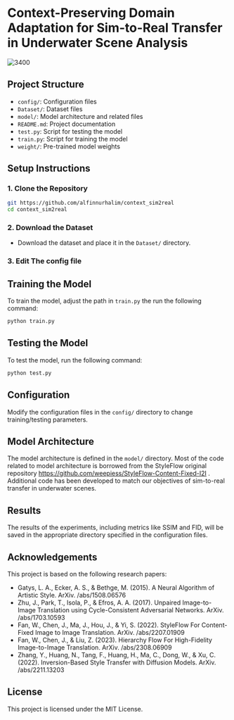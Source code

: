 
# Context-Preserving Domain Adaptation for Sim-to-Real Transfer in Underwater Scene Analysis
![3400](https://github.com/alfinnurhalim/context_sim2real/assets/44990448/02e38f6c-857d-4664-959f-97af8da8cfcd)

## Project Structure

- `config/`: Configuration files
- `Dataset/`: Dataset files
- `model/`: Model architecture and related files
- `README.md`: Project documentation
- `test.py`: Script for testing the model
- `train.py`: Script for training the model
- `weight/`: Pre-trained model weights

## Setup Instructions

### 1. Clone the Repository
```bash
git https://github.com/alfinnurhalim/context_sim2real
cd context_sim2real
```

### 2. Download the Dataset
- Download the dataset and place it in the `Dataset/` directory.

### 3. Edit The config file

## Training the Model
To train the model, adjust the path in `train.py` the run the following command:
```bash
python train.py
```

## Testing the Model
To test the model, run the following command:
```bash
python test.py
```

## Configuration
Modify the configuration files in the `config/` directory to change training/testing parameters.

## Model Architecture
The model architecture is defined in the `model/` directory. Most of the code related to model architecture is borrowed from the StyleFlow original repository https://github.com/weepiess/StyleFlow-Content-Fixed-I2I . Additional code has been developed to match our objectives of sim-to-real transfer in underwater scenes.

## Results
The results of the experiments, including metrics like SSIM and FID, will be saved in the appropriate directory specified in the configuration files.

## Acknowledgements
This project is based on the following research papers:
- Gatys, L. A., Ecker, A. S., & Bethge, M. (2015). A Neural Algorithm of Artistic Style. ArXiv. /abs/1508.06576
- Zhu, J., Park, T., Isola, P., & Efros, A. A. (2017). Unpaired Image-to-Image Translation using Cycle-Consistent Adversarial Networks. ArXiv. /abs/1703.10593
- Fan, W., Chen, J., Ma, J., Hou, J., & Yi, S. (2022). StyleFlow For Content-Fixed Image to Image Translation. ArXiv. /abs/2207.01909
- Fan, W., Chen, J., & Liu, Z. (2023). Hierarchy Flow For High-Fidelity Image-to-Image Translation. ArXiv. /abs/2308.06909
- Zhang, Y., Huang, N., Tang, F., Huang, H., Ma, C., Dong, W., & Xu, C. (2022). Inversion-Based Style Transfer with Diffusion Models. ArXiv. /abs/2211.13203

## License
This project is licensed under the MIT License.
